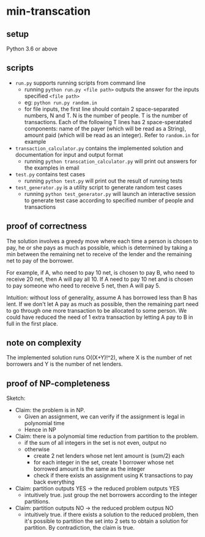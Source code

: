 # min-transcation

## setup
Python 3.6 or above

## scripts
* `run.py` supports running scripts from command line
	* running `python run.py <file path>` outputs the answer for the inputs specified `<file path>`
	* eg: `python run.py random.in`
	* for file inputs, the first line should contain 2 space-separated numbers, N and T. N is the number of people. T is the number of transactions. Each of the following T lines has 2 space-speratated components: name of the payer (which will be read as a String), amount paid (which will be read as an integer). Refer to `random.in` for example
* `transaction_calculator.py` contains the implemented solution and documentation for input and output format
	* running `python transcation_calculator.py` will print out answers for the examples in email
* `test.py` contains test cases
	* running `python test.py` will print out the result of running tests
* `test_generator.py` is a utility script to generate random test cases
	* running `python test_generator.py` will launch an interactive session to generate test case according to specified number of people and transactions

## proof of correctness
The solution involves a greedy move where each time a person is chosen to pay, he or she pays as much as possible, which is determined by taking a min between the remaining net to receive of the lender and the remaining net to pay of the borrower. 

For example, if A, who need to pay 10 net, is chosen to pay B, who need to receive 20 net, then A will pay all 10. If A need to pay 10 net and is chosen to pay someone who need to receive 5 net, then A will pay 5.

Intuition: without loss of generality, assume A has borrowed less than B has lent. If we don't let A pay as much as possible, then the remaining part need to go through one more transaction to be allocated to some person. We could have reduced the need of 1 extra transaction by letting A pay to B in full in the first place.

## note on complexity
The implemented solution runs O((X+Y)!^2), where X is the number of net borrowers and Y is the number of net lenders.

## proof of NP-completeness
Sketch:

* Claim: the problem is in NP.
	* Given an assignment, we can verify if the assignment is legal in polynomial time
	* Hence in NP
* Claim: there is a polynomial time reduction from partition to the problem.
	* if the sum of all integers in the set is not even, output no
	* otherwise
		* create 2 net lenders whose net lent amount is (sum/2) each
		* for each integer in the set, create 1 borrower whose net borrowed amount is the same as the integer
		* check if there exists an assignment using K transactions to pay back everything
* Claim: partition outputs YES -> the reduced problem outputs YES
	* intuitively true. just group the net borrowers according to the integer partitions.
* Claim: partition outputs NO -> the reduced problem outpus NO
	* intuitively true. if there exists a solution to the reduced problem, then it's possible to partition the set into 2 sets to obtain a solution for partition. By contradiction, the claim is true.
